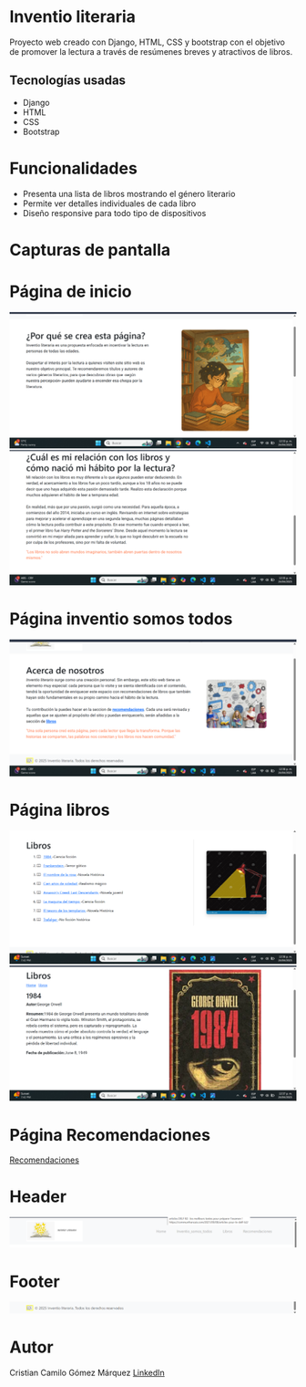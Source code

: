 # Inventio literaria
Proyecto web creado con Django, HTML, CSS y bootstrap con el objetivo de promover la lectura a través de resúmenes breves y atractivos de libros. 

## Tecnologías usadas

- Django
- HTML
- CSS
- Bootstrap

# Funcionalidades
- Presenta una lista de libros mostrando el género literario
- Permite ver detalles individuales de cada libro
- Diseño responsive para todo tipo de dispositivos

# Capturas de pantalla

# Página de inicio
![home](libros/static/img/shot1.png)
![home](libros/static/img/shot2.png)

# Página inventio somos todos
![Inventio somos todos](libros/static/img/shot3.png)

#  Página libros
![libros](libros/static/img/shot4.png) 
![libro](libros/static/img/shot5.png)
 
# Página Recomendaciones
[Recomendaciones](libros/static/img/shot6.png)

# Header
![Header](libros/static/img/shot7.png)

# Footer
![Footer](libros/static/img/shot8.png)

# Autor 

Cristian Camilo Gómez Márquez
[LinkedIn](https://www.linkedin.com/in/cristian-camilo-gomez-marquez-1b2a20263/)


